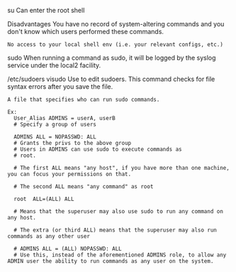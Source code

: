 su
  Can enter the root shell

  Disadvantages
    You have no record of system-altering commands and you don't know which users performed these commands.

    No access to your local shell env (i.e. your relevant configs, etc.)

sudo
  When running a command as sudo, it will be logged by the syslog service under the local2 facility.

  /etc/sudoers
    visudo
      Use to edit sudoers.
      This command checks for file syntax errors after you save the file.

    A file that specifies who can run sudo commands.

    Ex:
      User_Alias ADMINS = userA, userB
      # Specify a group of users

      ADMINS ALL = NOPASSWD: ALL
      # Grants the privs to the above group
      # Users in ADMINS can use sudo to execute commands as 
      # root.

      # The first ALL means "any host", if you have more than one machine, you can focus your permissions on that.

      # The second ALL means "any command" as root

      root  ALL=(ALL) ALL

      # Means that the superuser may also use sudo to run any command on any host.

      # The extra (or third ALL) means that the superuser may also run commands as any other user

      # ADMINS ALL = (ALL) NOPASSWD: ALL
      # Use this, instead of the aforementioned ADMINS role, to allow any ADMIN user the ability to run commands as any user on the system.